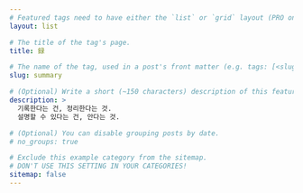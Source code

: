 ```yaml
---
# Featured tags need to have either the `list` or `grid` layout (PRO only).
layout: list

# The title of the tag's page.
title: 録

# The name of the tag, used in a post's front matter (e.g. tags: [<slug>]).
slug: summary

# (Optional) Write a short (~150 characters) description of this featured tag.
description: >
  기록한다는 건, 정리한다는 것.
  설명할 수 있다는 건, 안다는 것.

# (Optional) You can disable grouping posts by date.
# no_groups: true

# Exclude this example category from the sitemap.
# DON'T USE THIS SETTING IN YOUR CATEGORIES!
sitemap: false
---
```

